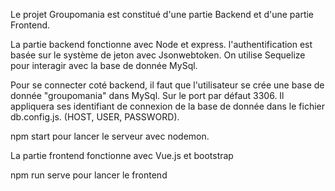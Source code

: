 Le projet Groupomania est constitué d'une partie Backend et d'une partie Frontend.

La partie backend fonctionne avec Node et express.
l'authentification est basée sur le système de jeton avec Jsonwebtoken.
On utilise Sequelize pour interagir avec la base de donnée MySql.

Pour se connecter coté backend, il faut que l'utilisateur se crée une base de donnée "groupomania" dans MySql. Sur le port par défaut 3306. Il appliquera ses identifiant de connexion de la base de donnée dans le fichier db.config.js. (HOST, USER, PASSWORD).

npm start pour lancer le serveur avec nodemon.

La partie frontend fonctionne avec Vue.js et bootstrap

npm run serve pour lancer le frontend
